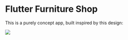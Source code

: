 # Flutter Furniture Shop

This is a purely concept app, built inspired by this design:

[<img src="https://assets.materialup.com/uploads/55654b55-7c61-4957-9c76-b7712eb29c04/preview.png">](https://www.uplabs.com/posts/furniture-shop-figma)



